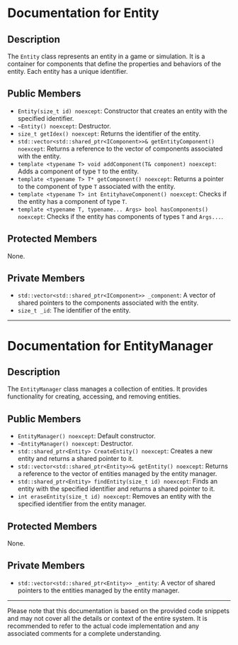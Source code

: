 # Documentation for Entity

## Description
The `Entity` class represents an entity in a game or simulation. It is a container for components that define the properties and behaviors of the entity. Each entity has a unique identifier.

## Public Members
- `Entity(size_t id) noexcept`: Constructor that creates an entity with the specified identifier.
- `~Entity() noexcept`: Destructor.
- `size_t getIdex() noexcept`: Returns the identifier of the entity.
- `std::vector<std::shared_ptr<IComponent>>& getEntityComponent() noexcept`: Returns a reference to the vector of components associated with the entity.
- `template <typename T> void addComponent(T& component) noexcept`: Adds a component of type `T` to the entity.
- `template <typename T> T* getComponent() noexcept`: Returns a pointer to the component of type `T` associated with the entity.
- `template <typename T> int EntityhaveComponent() noexcept`: Checks if the entity has a component of type `T`.
- `template <typename T, typename... Args> bool hasComponents() noexcept`: Checks if the entity has components of types `T` and `Args...`.

## Protected Members
None.

## Private Members
- `std::vector<std::shared_ptr<IComponent>> _component`: A vector of shared pointers to the components associated with the entity.
- `size_t _id`: The identifier of the entity.

---

# Documentation for EntityManager

## Description
The `EntityManager` class manages a collection of entities. It provides functionality for creating, accessing, and removing entities.

## Public Members
- `EntityManager() noexcept`: Default constructor.
- `~EntityManager() noexcept`: Destructor.
- `std::shared_ptr<Entity> CreateEntity() noexcept`: Creates a new entity and returns a shared pointer to it.
- `std::vector<std::shared_ptr<Entity>>& getEntity() noexcept`: Returns a reference to the vector of entities managed by the entity manager.
- `std::shared_ptr<Entity> findEntity(size_t id) noexcept`: Finds an entity with the specified identifier and returns a shared pointer to it.
- `int eraseEntity(size_t id) noexcept`: Removes an entity with the specified identifier from the entity manager.

## Protected Members
None.

## Private Members
- `std::vector<std::shared_ptr<Entity>> _entity`: A vector of shared pointers to the entities managed by the entity manager.

---

Please note that this documentation is based on the provided code snippets and may not cover all the details or context of the entire system. It is recommended to refer to the actual code implementation and any associated comments for a complete understanding.